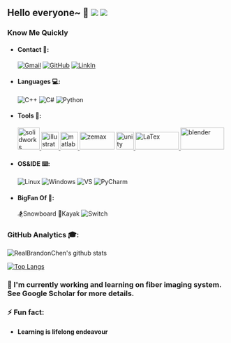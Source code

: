 ## Hello everyone~ 👋 <img src="http://views.whatilearened.today/views/github/RealBrandonChen/views.svg"/>  <a href="https://github.com/Naereen/badges"><img src="https://img.shields.io/badge/badges-awesome-green.svg"/></a>

<!--
**RealBrandonChen/RealBrandonChen** is a ✨ _special_ ✨ repository because its `README.md` (this file) appears on your GitHub profile.

Here are some ideas to get you started:

- 🔭 I’m currently working on ...
- 🌱 I’m currently learning ...
- 👯 I’m looking to collaborate on ...
- 🤔 I’m looking for help with ...
- 💬 Ask me about ...
- 📫 How to reach me: ...
- 😄 Pronouns: ...
- ⚡ Fun fact: ...
-->

### Know Me Quickly
- #### Contact 📧:
  [![Gmail](https://img.shields.io/badge/Gmail-D14836?style=flat&logo=gmail&logoColor=white&link=mailto:branchan@connect.hku.hk)](mailto:branchan@connect.hku.hk)
  [![GitHub](https://img.shields.io/badge/GitHub-100000?style=flat&logo=github&logoColor=white)](https://github.com/RealBrandonChen)
  [![LinkIn](https://img.shields.io/badge/LinkedIn-0077B5?style=flat&logo=linkedin&logoColor=white)](https://www.linkedin.com/in/brandon-chen-peng-80a750173/)
- #### Languages 💻:
  ![C++](https://img.shields.io/badge/C%2B%2B-00599C?style=flat&logo=c%2B%2B&logoColor=white)
  ![C#](https://img.shields.io/badge/C%23-239120?style=flat&logo=c-sharp&logoColor=white)
  ![Python](https://img.shields.io/badge/Python-3776AB?style=flat&logo=python&logoColor=white)
- #### Tools 🔨:
  <p align="left"> 
  <a href="https://www.solidworks.com/zh-hans" target="_blank" rel="noreferrer"> <img src="https://cdn.worldvectorlogo.com/logos/solidworks.svg" alt="solidworks" width="50" height="50"/> </a> 
  <a href="https://www.adobe.com/in/products/illustrator.html" target="_blank" rel="noreferrer"> <img src="https://www.vectorlogo.zone/logos/adobe_illustrator/adobe_illustrator-icon.svg" alt="illustrator" width="40" height="40"/> </a> 
  <a href="https://www.mathworks.com/" target="_blank" rel="noreferrer"> <img src="https://upload.wikimedia.org/wikipedia/commons/2/21/Matlab_Logo.png" alt="matlab" width="40" height="40"/> </a> 
  <a href="https://www.zemax.com/" target="_blank"><img src="https://logovectorseek.com/wp-content/uploads/2020/02/zemax-logo-vector.png"  alt="zemax" width="80" height="40"/ /></a>
  <a href="https://unity.com/cn" target="_blank" rel="noreferrer"> <img src="https://www.vectorlogo.zone/logos/unity3d/unity3d-icon.svg" alt="unity" width="40" height="40"/> </a> 
  <a href="https://www.latex-project.org/" target="_blank" rel="noreferrer"> <img src="https://upload.wikimedia.org/wikipedia/commons/4/45/LaTeX_project_logo_bird.svg" alt="LaTex" width="100" height="40"/> </a> 
  <a href="https://www.blender.org/" target="_blank"><img src="https://cdn.worldvectorlogo.com/logos/logo-blender.svg"  alt="blender" width="100" height="50"/ /></a>
    
  </p>
- #### OS&IDE ⌨️:
  ![Linux](https://img.shields.io/badge/Linux-FCC624?style=flat&logo=linux&logoColor=black)
  ![Windows](https://img.shields.io/badge/Windows-0078D6?style=flat&logo=windows&logoColor=white)
  ![VS](https://img.shields.io/badge/Visual_Studio-5C2D91?style=flat&logo=visual%20studio&logoColor=white)
  ![PyCharm](https://img.shields.io/badge/pycharm-143?style=flat&logo=pycharm&logoColor=black&color=black&labelColor=green)
- #### BigFan Of 🏏:
  🏂Snowboard
  🚣Kayak
  ![Switch](https://img.shields.io/badge/Nintendo_Switch-E60012?style=flat&logo=nintendo-switch&logoColor=white)

### GitHub Analytics 🎓:
![RealBrandonChen's github stats](https://github-readme-stats.vercel.app/api?username=RealBrandonChen&show_icons=true&hide_border=false&line_height=20&icon_color=1b93c9&show_owner=true)

[![Top Langs](https://github-readme-stats.vercel.app/api/top-langs/?username=RealBrandonChen&show_icons=true&hide_border=false&line_height=20&icon_color=1b93c9&show_owner=true&hide=shell,tex,jupyter%20notebook,scss&exclude_repo=)](https://github.com/anuraghazra/github-readme-stats)

###  🌱 I'm currently working and learning on fiber imaging system. See Google Scholar for more details.
### ⚡ Fun fact: 
- #### Learning is lifelong endeavour
